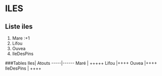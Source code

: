 # ILES
## Liste iles
1. Mare :+1
2. Lifou
3. Ouvea
4. IleDesPins

###Tables
Iles| Atouts
-----|------
Maré | +++++
Lifou |++++
Ouvea |++++
IleDesPins | ++++
